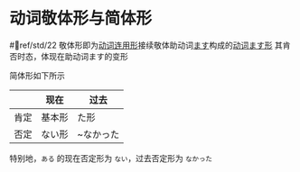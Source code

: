 # 动词敬体形与简体形  
 #📖ref/std/22
敬体形即为[动词连用形](动词活用形.md)接续敬体助动词[ます](../5.auxi_verb/ます.md)构成的[动词ます形](动词ます形.md)
其肯否时态，体现在助动词ます的变形

简体形如下所示  

| |现在|过去|
|-|-|-|
|肯定|基本形|た形|
|否定|ない形|~なかった|

特别地，`ある` 的现在否定形为 `ない`，过去否定形为 `なかった`  
